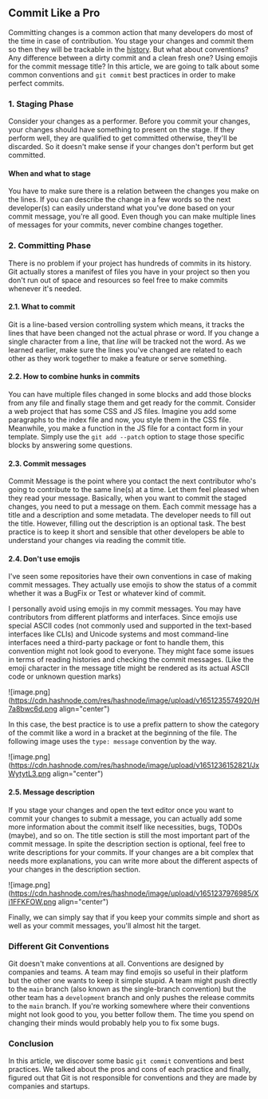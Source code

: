 ## Commit Like a Pro

Committing changes is a common action that many developers do most of the time in case of contribution. You stage your changes and commit them so then they will be trackable in the [history](https://git-scm.com/book/en/v2/Git-Basics-Viewing-the-Commit-History). But what about conventions? Any difference between a dirty commit and a clean fresh one? Using emojis for the commit message title? In this article, we are going to talk about some common conventions and `git commit` best practices in order to make perfect commits.

### 1. Staging Phase
Consider your changes as a performer. Before you commit your changes, your changes should have something to present on the stage. If they perform well, they are qualified to get committed otherwise, they'll be discarded. So it doesn't make sense if your changes don't perform but get committed.

#### When and what to stage
You have to make sure there is a relation between the changes you make on the lines. If you can describe the change in a few words so the next developer(s) can easily understand what you've done based on your commit message, you're all good. Even though you can make multiple lines of messages for your commits, never combine changes together.


### 2. Committing Phase

There is no problem if your project has hundreds of commits in its history. Git actually stores a manifest of files you have in your project so then you don't run out of space and resources so feel free to make commits whenever it's needed.

#### 2.1. What to commit
Git is a line-based version controlling system which means, it tracks the lines that have been changed not the actual phrase or word. If you change a single character from a line, that *line* will be tracked not the word. As we learned earlier, make sure the lines you've changed are related to each other as they work together to make a feature or serve something.

#### 2.2. How to combine hunks in commits
You can have multiple files changed in some blocks and add those blocks from any file and finally stage them and get ready for the commit. Consider a web project that has some CSS and JS files.  Imagine you add some paragraphs to the index file and now, you style them in the CSS file. Meanwhile, you make a function in the JS file for a contact form in your template. Simply use the `git add --patch` option to stage those specific blocks by answering some questions.

#### 2.3. Commit messages
Commit Message is the point where you contact the next contributor who's going to contribute to the same line(s) at a time. Let them feel pleased when they read your message. Basically, when you want to commit the staged changes, you need to put a message on them. Each commit message has a title and a description and some metadata. The developer needs to fill out the title. However, filling out the description is an optional task. The best practice is to keep it short and sensible that other developers be able to understand your changes via reading the commit title.

#### 2.4. Don't use emojis
I've seen some repositories have their own conventions in case of making commit messages. They actually use emojis to show the status of a commit whether it was a BugFix or Test or whatever kind of commit.

I personally avoid using emojis in my commit messages. You may have contributors from different platforms and interfaces. Since emojis use special ASCII codes (not commonly used and supported in the text-based interfaces like CLIs) and Unicode systems and most command-line interfaces need a third-party package or font to handle them, this convention might not look good to everyone. They might face some issues in terms of reading histories and checking the commit messages. (Like the emoji character in the message title might be rendered as its actual ASCII code or unknown question marks)

![image.png](https://cdn.hashnode.com/res/hashnode/image/upload/v1651235574920/H7a8bwc6d.png align="center")

In this case, the best practice is to use a prefix pattern to show the category of the commit like a word in a bracket at the beginning of the file. The following image uses the `type: message` convention by the way.

![image.png](https://cdn.hashnode.com/res/hashnode/image/upload/v1651236152821/JxWytytL3.png align="center")

#### 2.5. Message description
If you stage your changes and open the text editor once you want to commit your changes to submit a message, you can actually add some more information about the commit itself like necessities, bugs, TODOs (maybe), and so on. The title section is still the most important part of the commit message. In spite the description section is optional, feel free to write descriptions for your commits. If your changes are a bit complex that needs more explanations, you can write more about the different aspects of your changes in the description section.

![image.png](https://cdn.hashnode.com/res/hashnode/image/upload/v1651237976985/Xi1FFKFOW.png align="center")

Finally, we can simply say that if you keep your commits simple and short as well as your commit messages, you'll almost hit the target.

### Different Git Conventions
Git doesn't make conventions at all. Conventions are designed by companies and teams. A team may find emojis so useful in their platform but the other one wants to keep it simple stupid. A team might push directly to the `main` branch (also known as the single-branch convention) but the other team has a `development` branch and only pushes the release commits to the `main` branch. If you're working somewhere where their conventions might not look good to you, you better follow them. The time you spend on changing their minds would probably help you to fix some bugs.

### Conclusion
In this article, we discover some basic `git commit` conventions and best practices. We talked about the pros and cons of each practice and finally, figured out that Git is not responsible for conventions and they are made by companies and startups.